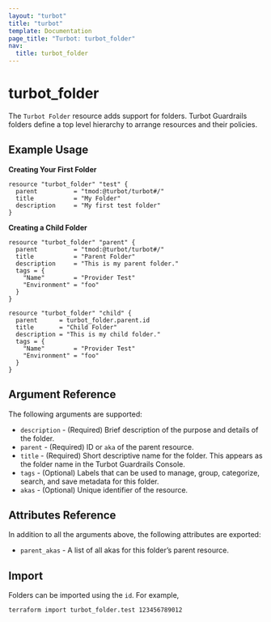 ```yaml
---
layout: "turbot"
title: "turbot"
template: Documentation
page_title: "Turbot: turbot_folder"
nav:
  title: turbot_folder
---
```


# turbot_folder

The `Turbot Folder` resource adds support for folders. Turbot Guardrails folders define a top level hierarchy to arrange resources and their policies.

## Example Usage

**Creating Your First Folder**

```hcl
resource "turbot_folder" "test" {
  parent          = "tmod:@turbot/turbot#/"
  title           = "My Folder"
  description     = "My first test folder"
}
```

**Creating a Child Folder**

```hcl
resource "turbot_folder" "parent" {
  parent          = "tmod:@turbot/turbot#/"
  title           = "Parent Folder"
  description     = "This is my parent folder."
  tags = {
    "Name"        = "Provider Test"
    "Environment" = "foo"
  }
}

resource "turbot_folder" "child" {
  parent      = turbot_folder.parent.id
  title       = "Child Folder"
  description = "This is my child folder."
  tags = {
    "Name"        = "Provider Test"
    "Environment" = "foo"
  }
}
```

## Argument Reference

The following arguments are supported:

- `description` - (Required) Brief description of the purpose and details of the folder.
- `parent` - (Required) ID or `aka` of the parent resource.
- `title` - (Required) Short descriptive name for the folder. This appears as the folder name in the Turbot Guardrails Console.
- `tags` - (Optional) Labels that can be used to manage, group, categorize, search, and save metadata for this folder.
- `akas` - (Optional) Unique identifier of the resource.

## Attributes Reference

In addition to all the arguments above, the following attributes are exported:

- `parent_akas` - A list of all akas for this folder’s parent resource.

## Import

Folders can be imported using the `id`. For example,

```
terraform import turbot_folder.test 123456789012
```
